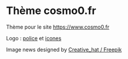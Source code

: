 # Thème cosmo0.fr

Thème pour le site <https://www.cosmo0.fr>

Logo : [police](https://fonts.google.com/specimen/Dosis) et [icones](https://www.iconfinder.com/iconsets/videogames-5)

Image news designed by [Creative_hat / Freepik](https://www.freepik.com)
